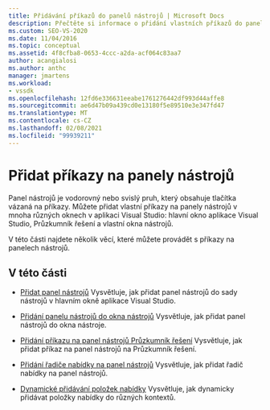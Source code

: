```yaml
---
title: Přidávání příkazů do panelů nástrojů | Microsoft Docs
description: Přečtěte si informace o přidání vlastních příkazů do panelů nástrojů ve Windows v aplikaci Visual Studio, včetně hlavního okna, Průzkumník řešení a vlastních oken nástrojů.
ms.custom: SEO-VS-2020
ms.date: 11/04/2016
ms.topic: conceptual
ms.assetid: 4f8cfba8-0653-4ccc-a2da-acf064c83aa7
author: acangialosi
ms.author: anthc
manager: jmartens
ms.workload:
- vssdk
ms.openlocfilehash: 12fd6e336631eeabe1761276442df993d44affe8
ms.sourcegitcommit: ae6d47b09a439cd0e13180f5e89510e3e347fd47
ms.translationtype: MT
ms.contentlocale: cs-CZ
ms.lasthandoff: 02/08/2021
ms.locfileid: "99939211"
---
```

# <a name="add-commands-to-toolbars"></a>Přidat příkazy na panely nástrojů
Panel nástrojů je vodorovný nebo svislý pruh, který obsahuje tlačítka vázaná na příkazy. Můžete přidat vlastní příkazy na panely nástrojů v mnoha různých oknech v aplikaci Visual Studio: hlavní okno aplikace Visual Studio, Průzkumník řešení a vlastní okna nástrojů.

 V této části najdete několik věcí, které můžete provádět s příkazy na panelech nástrojů.

## <a name="in-this-section"></a>V této části
- [Přidat panel nástrojů](../extensibility/adding-a-toolbar.md) Vysvětluje, jak přidat panel nástrojů do sady nástrojů v hlavním okně aplikace Visual Studio.

- [Přidání panelu nástrojů do okna nástrojů](../extensibility/adding-a-toolbar-to-a-tool-window.md) Vysvětluje, jak přidat panel nástrojů do okna nástroje.

- [Přidání příkazu na panel nástrojů Průzkumník řešení](../extensibility/adding-a-command-to-the-solution-explorer-toolbar.md) Vysvětluje, jak přidat příkaz na panel nástrojů na Průzkumník řešení.

- [Přidání řadiče nabídky na panel nástrojů](../extensibility/adding-a-menu-controller-to-a-toolbar.md) Vysvětluje, jak přidat řadič nabídky na panel nástrojů.

- [Dynamické přidávání položek nabídky](../extensibility/dynamically-adding-menu-items.md) Vysvětluje, jak dynamicky přidávat položky nabídky do různých kontextů.
